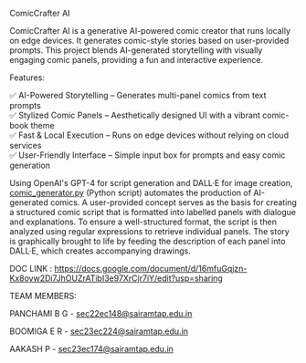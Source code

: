 ComicCrafter AI 

ComicCrafter AI is a generative AI-powered comic creator that runs locally on edge devices. It generates comic-style stories based on user-provided prompts. This project blends AI-generated storytelling with visually engaging comic panels, providing a fun and interactive experience.  

Features:

✅ AI-Powered Storytelling – Generates multi-panel comics from text prompts  
✅ Stylized Comic Panels – Aesthetically designed UI with a vibrant comic-book theme  
✅ Fast & Local Execution – Runs on edge devices without relying on cloud services  
✅ User-Friendly Interface – Simple input box for prompts and easy comic generation  

Using OpenAI's GPT-4 for script generation and DALL·E for image creation, [comic_generator.py](.comic_generator.py) (Python script) automates the production of AI-generated comics.  A user-provided concept serves as the basis for creating a structured comic script that is formatted into labelled panels with dialogue and explanations.  To ensure a well-structured format, the script is then analyzed using regular expressions to retrieve individual panels.  The story is graphically brought to life by feeding the description of each panel into DALL·E, which creates accompanying drawings.


DOC LINK : https://docs.google.com/document/d/16mfuGqjzn-Kx8oyw2Di7JhOUZrATibI3e97XrCjr7iY/edit?usp=sharing

TEAM MEMBERS:

PANCHAMI B G - sec22ec148@sairamtap.edu.in

BOOMIGA E R - sec23ec224@sairamtap.edu.in

AAKASH P - sec23ec174@sairamtap.edu.in

